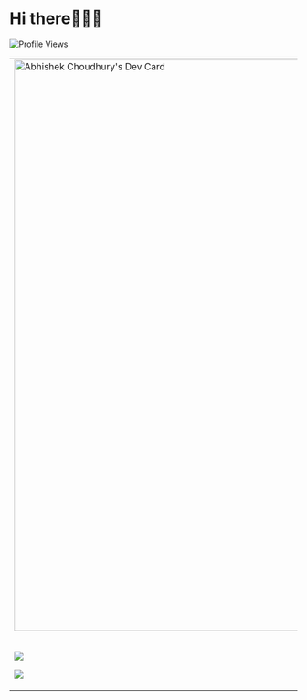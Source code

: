 # Hi there🙋🏽‍♂️

![Profile Views](https://komarev.com/ghpvc/?username=yesabhishek)

<table>
  <tr>
    <td valign="top">
    <div>
<a href="https://app.daily.dev/yesabhishek"><img src="https://api.daily.dev/devcards/69c662b684ab41ea9eaca22ae4bc561e.png?r=4ws" width="1000" alt="Abhishek Choudhury's Dev Card"/></a>

<br>
<br>

![](http://github-profile-summary-cards.vercel.app/api/cards/most-commit-language?username=yesabhishek&theme=github)

![](http://github-profile-summary-cards.vercel.app/api/cards/productive-time?username=yesabhishek&theme=github&utcOffset=8)

</div>
</td>
    <td valign="top">
    <div>
    <h1 style="font-weight:600;">I am Abhishek Choudhury </h1>

    - 👨🏽‍💻 Developer at Blue Hex Software.
    - 🌏 Explores and solve problems via automation.
    - 🦉 Developer with over 3+ yrs of professional experience.
    - 🗡️ Weapon of choice Python, Javascript, Go & Shell.
    - 👷🏽‍♂️ Built most apps with Django, FastAPI, React, SvelteKit

![](http://github-profile-summary-cards.vercel.app/api/cards/profile-details?username=yesabhishek&theme=github)

![Abhishek Contribution Graph](https://github-readme-activity-graph.cyclic.app/graph?username=yesabhishek&bg_color=fafafa&color=000000&line=4c6c9e&point=403d3d&area=true&hide_border=true)
</div></td>
</tr>
</table>
</div>
